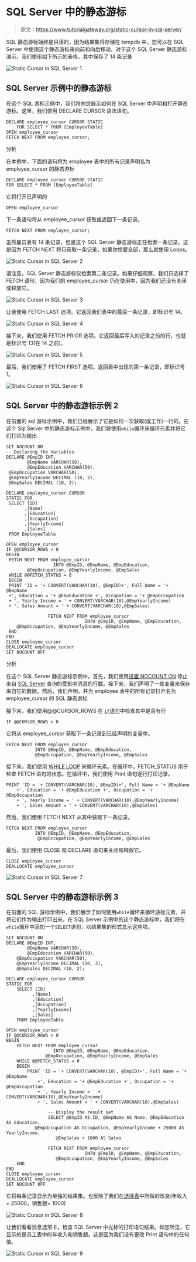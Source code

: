 # SQL Server 中的静态游标

> 原文：<https://www.tutorialgateway.org/static-cursor-in-sql-server/>

SQL 静态游标始终是只读的，因为结果集将存储在 tempdb 中。您可以在 SQL Server 中使用这个静态游标来向前和向后移动。对于这个 SQL Server 静态游标演示，我们使用如下所示的表格，其中保存了 14 条记录

![Static Cursor in SQL Server 1](img/b8689e2ec37a509442a554ae638f7dd7.png)

## SQL Server 示例中的静态游标

在这个 SQL 游标示例中，我们将向您展示如何在 SQL Server 中声明和打开静态游标。这里，我们使用 DECLARE CURSOR 语法语句。

```
DECLARE employee_cursor CURSOR STATIC  
    FOR SELECT * FROM [EmployeeTable]
OPEN employee_cursor  
FETCH NEXT FROM employee_cursor;
```

分析

在本例中，下面的语句将为 employee 表中的所有记录声明名为 employee_cursor 的静态游标

```
DECLARE employee_cursor CURSOR STATIC
FOR SELECT * FROM [EmployeeTable]
```

它将打开已声明的

```
OPEN employee_cursor
```

下一条语句将从 employee_cursor 获取或返回下一条记录。

```
FETCH NEXT FROM employee_cursor;
```

虽然雇员表有 14 条记录，但是这个 SQL Server 静态游标正在检索一条记录。这是因为 FETCH NEXT 将只获取一条记录，如果你想要全部，那么就使用 Loops。

![Static Cursor in SQL Server 2](img/3d29ffd7cd4922cbf999393d61c1f9ed.png)

请注意，SQL Server 静态游标仅检索第二条记录。如果仔细观察，我们只选择了 FETCH 语句，因为我们的 employee_cursor 仍在使用中，因为我们还没有关闭或释放它。

![Static Cursor in SQL Server 3](img/c1c78ad0a470230191f28422e9c5e40e.png)

让我使用 FETCH LAST 选项。它返回我们表中的最后一条记录，即标识号 14。

![Static Cursor in SQL Server 4](img/5d1ec6385de55cf6a78c9709558e79cc.png)

接下来，我们使用 FETCH PRIOR 选项。它返回最后写入的记录之前的行，也就是标识号 13(在 14 之前)。

![Static Cursor in SQL Server 5](img/e38a118d68813068a96f5110f5b88c9d.png)

最后，我们使用了 FETCH FIRST 选项。返回表中出现的第一条记录，即标识号 1。

![Static Cursor in SQL Server 6](img/0fe1f5e7ef70f46cc0472e6e57a42dc5.png)

## SQL Server 中的静态游标示例 2

在前面的 sql 游标示例中，我们已经展示了它是如何一次获取(或工作)一行的。在这个 Sql Server 中的静态游标示例中，我们将使用`while`循环来循环元素并将它们打印为输出

```
SET NOCOUNT ON
-- Declaring the Variables 
DECLARE @EmpID INT,
        @EmpName VARCHAR(50),
        @EmpEducation VARCHAR(50),
 @EmpOccupation VARCHAR(50),
 @EmpYearlyIncome DECIMAL (10, 2), 
 @EmpSales DECIMAL (10, 2);

DECLARE employee_cursor CURSOR 
STATIC FOR 
 SELECT [ID]
       ,[Name]
       ,[Education]
       ,[Occupation]
       ,[YearlyIncome]
       ,[Sales]
 FROM EmployeeTable

OPEN employee_cursor
IF @@CURSOR_ROWS > 0
BEGIN 
 FETCH NEXT FROM employee_cursor 
                  INTO @EmpID, @EmpName, @EmpEducation,
        @EmpOccupation, @EmpYearlyIncome, @EmpSales
 WHILE @@FETCH_STATUS = 0
 BEGIN
 PRINT 'ID = '+ CONVERT(VARCHAR(10), @EmpID)+', Full Name = '+ @EmpName
 +', Education = '+ @EmpEducation +', Occupation = '+ @EmpOccupation 
 + ', Yearly Income = ' + CONVERT(VARCHAR(10),@EmpYearlyIncome)
 + ', Sales Amount = ' + CONVERT(VARCHAR(10),@EmpSales)

                FETCH NEXT FROM employee_cursor 
                              INTO @EmpID, @EmpName, @EmpEducation,
    @EmpOccupation, @EmpYearlyIncome, @EmpSales
 END
END
CLOSE employee_cursor
DEALLOCATE employee_cursor
SET NOCOUNT OFF 
```

分析

在这个 SQL Server 静态游标示例中，首先，我们使用[设置 NOCOUNT ON](https://www.tutorialgateway.org/sql-set-nocount-on/) 停止来自 [SQL Server](https://www.tutorialgateway.org/sql/) 查询的受影响消息的行数。接下来，我们声明了一些变量来保存来自它的数据。然后，我们声明，并为 employee 表中的所有记录打开名为 employee_cursor 的 SQL 静态游标

接下来，我们使用@@CURSOR_ROWS 在 [`if`语句](https://www.tutorialgateway.org/sql-if-else/)中检查其中是否有行

```
IF @@CURSOR_ROWS > 0
```

它将从 employee_cursor 获取下一条记录到已经声明的变量中。

```
FETCH NEXT FROM employee_cursor 
           INTO @EmpID, @EmpName, @EmpEducation,
	       @EmpOccupation, @EmpYearlyIncome, @EmpSales
```

接下来，我们使用 [WHILE LOOP](https://www.tutorialgateway.org/sql-while-loop/) 来循环元素。在循环中，FETCH_STATUS 用于检查 FETCH 语句的状态。在循环中，我们使用 Print 语句逐行打印记录。

```
PRINT 'ID = '+ CONVERT(VARCHAR(10), @EmpID)+', Full Name = '+ @EmpName
	+', Education = '+ @EmpEducation +', Occupation = '+ @EmpOccupation 
	+ ', Yearly Income = ' + CONVERT(VARCHAR(10),@EmpYearlyIncome)
	+ ', Sales Amount = ' + CONVERT(VARCHAR(10),@EmpSales)
```

然后，我们使用 FETCH NEXT 从其中获取下一条记录。

```
FETCH NEXT FROM employee_cursor 
           INTO @EmpID, @EmpName, @EmpEducation,
	        @EmpOccupation, @EmpYearlyIncome, @EmpSales
```

最后，我们使用 CLOSE 和 DECLARE 语句来关闭和释放它。

```
CLOSE employee_cursor
DEALLOCATE employee_cursor
```

![Static Cursor in SQL Server 7](img/88777f4b64f91c0917d9c8680095dba7.png)

## SQL Server 中的静态游标示例 3

在前面的 SQL 游标示例中，我们展示了如何使用`while`循环来循环游标元素，并将它们作为输出打印出来。在 SQL Server 示例中的这个静态游标中，我们将在`while`循环中添加一个`SELECT`语句，以结果集的形式显示这些项。

```
SET NOCOUNT ON
DECLARE @EmpID INT,
        @EmpName VARCHAR(50),
        @EmpEducation VARCHAR(50),
	@EmpOccupation VARCHAR(50),
	@EmpYearlyIncome DECIMAL (10, 2), 
	@EmpSales DECIMAL (10, 2);

DECLARE employee_cursor CURSOR 
STATIC FOR 
	SELECT [ID]
	      ,[Name]
	      ,[Education]
	      ,[Occupation]
	      ,[YearlyIncome]
	      ,[Sales]
	FROM EmployeeTable

OPEN employee_cursor
IF @@CURSOR_ROWS > 0
BEGIN 
	FETCH NEXT FROM employee_cursor 
                  INTO @EmpID, @EmpName, @EmpEducation,
		       @EmpOccupation, @EmpYearlyIncome, @EmpSales
	WHILE @@FETCH_STATUS = 0
	BEGIN
		PRINT 'ID = '+ CONVERT(VARCHAR(10), @EmpID)+', Full Name = '+ @EmpName
			+', Education = '+ @EmpEducation +', Occupation = '+ @EmpOccupation 
			+ ', Yearly Income = ' + CONVERT(VARCHAR(10),@EmpYearlyIncome)
			+ ', Sales Amount = ' + CONVERT(VARCHAR(10),@EmpSales)

                -- Display the result set
                SELECT @EmpID AS ID, @EmpName AS Name, @EmpEducation AS Education,
		   @EmpOccupation AS Occupation, @EmpYearlyIncome + 25000 AS YearlyIncome, 
                   @EmpSales + 1000 AS Sales

                FETCH NEXT FROM employee_cursor 
                              INTO @EmpID, @EmpName, @EmpEducation,
				   @EmpOccupation, @EmpYearlyIncome, @EmpSales
	END
END
CLOSE employee_cursor
DEALLOCATE employee_cursor
SET NOCOUNT OFF 
```

它将每条记录显示为单独的结果集。也反映了我们在[选择表](https://www.tutorialgateway.org/sql-select-statement/)中所做的改变(年收入+ 25000，销售额+ 1000)

![Static Cursor in SQL Server 8](img/36e1b22ca4a984a19b1473cfdb392a80.png)

让我们看看消息选项卡，检查 SQL Server 中光标的打印语句结果。如您所见，它显示的是员工表中的年收入和销售额。这是因为我们没有更改 Print 语句中的任何值。

![Static Cursor in SQL Server 9](img/8bed50c188912c6013436f82c64864c5.png)